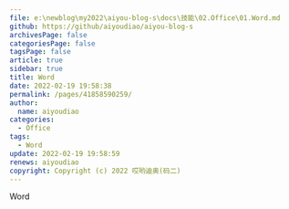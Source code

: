 ```yaml
---
file: e:\newblog\my2022\aiyou-blog-s\docs\技能\02.Office\01.Word.md
github: https://github/aiyoudiao/aiyou-blog-s
archivesPage: false
categoriesPage: false
tagsPage: false
article: true
sidebar: true
title: Word
date: 2022-02-19 19:58:38
permalink: /pages/41858590259/
author: 
  name: aiyoudiao
categories: 
  - Office
tags: 
  - Word
update: 2022-02-19 19:58:59
renews: aiyoudiao
copyright: Copyright (c) 2022 哎哟迪奥(码二)
---
```


Word